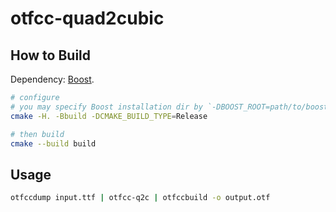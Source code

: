 # otfcc-quad2cubic

## How to Build

Dependency: [Boost](https://www.boost.org/).

```bash
# configure
# you may specify Boost installation dir by `-DBOOST_ROOT=path/to/boost`
cmake -H. -Bbuild -DCMAKE_BUILD_TYPE=Release

# then build
cmake --build build
```

## Usage

```bash
otfccdump input.ttf | otfcc-q2c | otfccbuild -o output.otf
```
